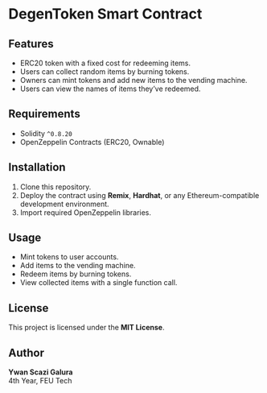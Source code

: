 # DegenToken Smart Contract

## Features
- ERC20 token with a fixed cost for redeeming items.
- Users can collect random items by burning tokens.
- Owners can mint tokens and add new items to the vending machine.
- Users can view the names of items they’ve redeemed.

## Requirements
- Solidity `^0.8.20`
- OpenZeppelin Contracts (ERC20, Ownable)

## Installation
1. Clone this repository.
2. Deploy the contract using **Remix**, **Hardhat**, or any Ethereum-compatible development environment.
3. Import required OpenZeppelin libraries.

## Usage
- Mint tokens to user accounts.
- Add items to the vending machine.
- Redeem items by burning tokens.
- View collected items with a single function call.

## License
This project is licensed under the **MIT License**.

## Author
**Ywan Scazi Galura**  
4th Year, FEU Tech
